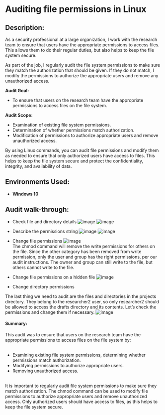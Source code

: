 <h1>Auditing file permissions in Linux</h1>

<h2>Description:</h2>

As a security professional at a large organization, I work with the research team to ensure that users have the appropriate permissions to access files. This allows them to do their regular duties, but also helps to keep the file system secure.

As part of the job, I regularly audit the file system permissions to make sure they match the authorization that should be given. If they do not match, I modify the permissions to authorize the appropriate users and remove any unauthorized access.

<b>Audit Goal:</b><br/> 
<ul>
  <li>To ensure that users on the research team have the appropriate permissions to access files on the file system.</li>
</ul>

<b>Audit Scope:</b><br/> 
<ul>
  <li>Examination of existing file system permissions.</li>
  <li>Determination of whether permissions match authorization.</li>
 <li>Modification of permissions to authorize appropriate users and remove unauthorized access.</li>
</ul>

By using Linux commands, you can audit file permissions and modify them as needed to ensure that only authorized users have access to files. This helps to keep the file system secure and protect the confidentiality, integrity, and availability of data.


<h2>Environments Used:</h2>

- <b>Windows 10</b>

<h2>Audit walk-through:</h2>

- Check file and directory details
  ![image](https://github.com/ktwindisch/LinuxUserPermissionAudit/assets/56203054/288f1a6c-0d13-43c3-8fbe-7363d5c04a38)
  ![image](https://github.com/ktwindisch/LinuxUserPermissionAudit/assets/56203054/e1d66ef6-db09-4ca6-ae3f-90395b9f57f3)

- Describe the permissions string
  ![image](https://github.com/ktwindisch/LinuxUserPermissionAudit/assets/56203054/f59db33d-4af8-4c64-bffb-2dbbb93cce24)
  ![image](https://github.com/ktwindisch/LinuxUserPermissionAudit/assets/56203054/cb7d31e0-aff0-4aaf-b695-556ad121e537)

- Change file permissions
  ![image](https://github.com/ktwindisch/LinuxUserPermissionAudit/assets/56203054/6f413340-a8e9-4aa9-bc2f-7ee2494dec81)<br/>
The chmod command will remove the write permissions for others on the file. Since the other category has been removed from write permission, only the user and group has the right permissions, per our audit instructions. The owner and group can still write to the file, but others cannot write to the file.<br/>

- Change file permissions on a hidden file
  ![image](https://github.com/ktwindisch/LinuxUserPermissionAudit/assets/56203054/b93275cf-ff21-4bf8-bb72-ba9d6f803473)

- Change directory permissions

The last thing we need to audit are the files and directories in the projects directory. They belong to the researcher2 user, so only researcher2 should be allowed to access the drafts directory and its contents. Let’s check the permissions and change them if necessary.
  ![image](https://github.com/ktwindisch/LinuxUserPermissionAudit/assets/56203054/16e62eb1-3e14-42da-83db-4662ce3711af)

<h4> Summary:  </h4>
This audit was to ensure that users on the research team have the appropriate permissions to access files on the file system by:<br/>
<br/>
<ul>
<li>Examining existing file system permissions, determining whether permissions match authorization.</li>
<li>Modifying permissions to authorize appropriate users.</li>
<li>Removing unauthorized access.</li><br/>
</ul>
It is important to regularly audit file system permissions to make sure they match authorization. The chmod command can be used to modify file permissions to authorize appropriate users and remove unauthorized access. Only authorized users should have access to files, as this helps to keep the file system secure.
<!--
 ```diff
- text in red
+ text in green
! text in orange
# text in gray
@@ text in purple (and bold)@@
```
--!>
